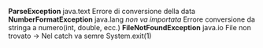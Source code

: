 **ParseException** java.text
Errore di conversione della data
**NumberFormatException** java.lang *non va importata*
Errore conversione da stringa a numero(int, double, ecc.)
**FileNotFoundException** java.io
File non trovato -> Nel catch va semre System.exit(1)
